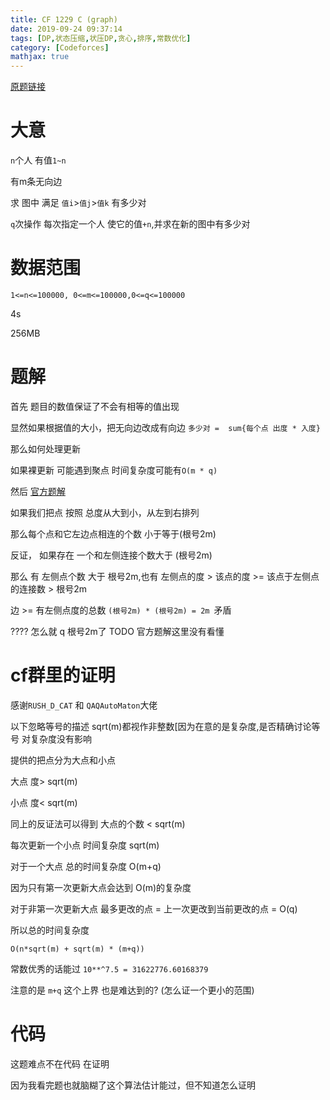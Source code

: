 ```yaml
---
title: CF 1229 C (graph)
date: 2019-09-24 09:37:14
tags: [DP,状态压缩,状压DP,贪心,排序,常数优化]
category: [Codeforces]
mathjax: true
---
```


[原题链接](https://codeforces.com/contest/1229/problem/C)

# 大意

`n`个人 有值`1~n`

有m条无向边

求 图中 满足 `值i`>`值j`>`值k` 有多少对

`q`次操作 每次指定一个人 使它的值`+n`,并求在新的图中有多少对

# 数据范围

`1<=n<=100000, 0<=m<=100000,0<=q<=100000`

4s

256MB

# 题解

首先 题目的数值保证了不会有相等的值出现

显然如果根据值的大小，把无向边改成有向边 `多少对 =  sum{每个点 出度 * 入度}`

那么如何处理更新

如果裸更新 可能遇到聚点 时间复杂度可能有`O(m * q)`

然后 [官方题解](https://codeforces.com/blog/entry/70008)

如果我们把点 按照 总度从大到小，从左到右排列

那么每个点和它左边点相连的个数 小于等于(根号2m)

反证， 如果存在 一个和左侧连接个数大于 (根号2m)

那么 有 左侧点个数 大于 根号2m,也有 左侧点的度 > 该点的度 >= 该点于左侧点的连接数 > 根号2m

边 >= 有左侧点度的总数 `(根号2m) * (根号2m) = 2m `矛盾

???? 怎么就 q 根号2m了 TODO 官方题解这里没有看懂

# cf群里的证明

感谢`RUSH_D_CAT` 和 `QAQAutoMaton`大佬

以下忽略等号的描述 sqrt(m)都视作非整数[因为在意的是复杂度,是否精确讨论等号 对复杂度没有影响

提供的把点分为大点和小点

大点 度> sqrt(m)

小点 度< sqrt(m)

同上的反证法可以得到 大点的个数 < sqrt(m)

每次更新一个小点 时间复杂度 sqrt(m)

对于一个大点 总的时间复杂度 O(m+q)

因为只有第一次更新大点会达到 O(m)的复杂度

对于非第一次更新大点 最多更改的点 = 上一次更改到当前更改的点 = O(q)

所以总的时间复杂度

`O(n*sqrt(m) + sqrt(m) * (m+q))`

常数优秀的话能过 `10**^7.5 = 31622776.60168379`

注意的是 `m+q` 这个上界 也是难达到的? (怎么证一个更小的范围)

# 代码

这题难点不在代码 在证明

因为我看完题也就脑糊了这个算法估计能过，但不知道怎么证明

